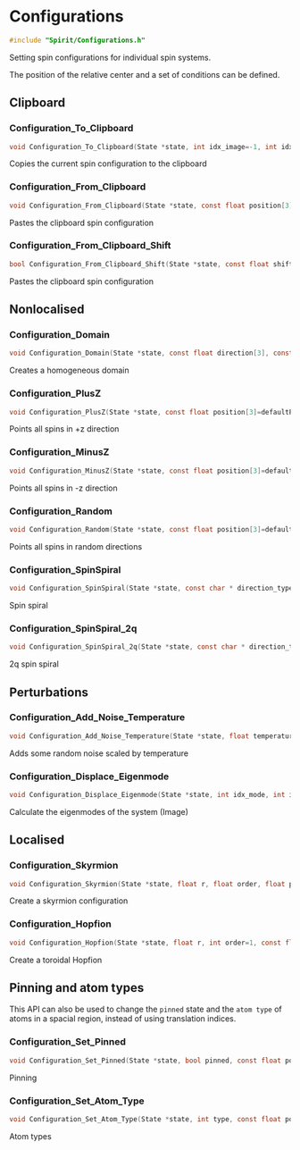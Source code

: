 

Configurations
====================================================================

```C
#include "Spirit/Configurations.h"
```

Setting spin configurations for individual spin systems.

The position of the relative center and a set of conditions can be defined.



Clipboard
--------------------------------------------------------------------



### Configuration_To_Clipboard

```C
void Configuration_To_Clipboard(State *state, int idx_image=-1, int idx_chain=-1)
```

Copies the current spin configuration to the clipboard



### Configuration_From_Clipboard

```C
void Configuration_From_Clipboard(State *state, const float position[3]=defaultPos, const float r_cut_rectangular[3]=defaultRect, float r_cut_cylindrical=-1, float r_cut_spherical=-1, bool inverted=false, int idx_image=-1, int idx_chain=-1)
```

Pastes the clipboard spin configuration



### Configuration_From_Clipboard_Shift

```C
bool Configuration_From_Clipboard_Shift(State *state, const float shift[3], const float position[3]=defaultPos, const float r_cut_rectangular[3]=defaultRect, float r_cut_cylindrical=-1, float r_cut_spherical=-1, bool inverted = false, int idx_image=-1, int idx_chain=-1)
```

Pastes the clipboard spin configuration



Nonlocalised
--------------------------------------------------------------------



### Configuration_Domain

```C
void Configuration_Domain(State *state, const float direction[3], const float position[3]=defaultPos, const float r_cut_rectangular[3]=defaultRect, float r_cut_cylindrical=-1, float r_cut_spherical=-1, bool inverted=false, int idx_image=-1, int idx_chain=-1)
```

Creates a homogeneous domain



### Configuration_PlusZ

```C
void Configuration_PlusZ(State *state, const float position[3]=defaultPos, const float r_cut_rectangular[3]=defaultRect, float r_cut_cylindrical=-1, float r_cut_spherical=-1, bool inverted=false, int idx_image=-1, int idx_chain=-1)
```

Points all spins in +z direction



### Configuration_MinusZ

```C
void Configuration_MinusZ(State *state, const float position[3]=defaultPos, const float r_cut_rectangular[3]=defaultRect, float r_cut_cylindrical=-1, float r_cut_spherical=-1, bool inverted=false, int idx_image=-1, int idx_chain=-1)
```

Points all spins in -z direction



### Configuration_Random

```C
void Configuration_Random(State *state, const float position[3]=defaultPos, const float r_cut_rectangular[3]=defaultRect, float r_cut_cylindrical=-1, float r_cut_spherical=-1, bool inverted=false, bool external=false, int idx_image=-1, int idx_chain=-1)
```

Points all spins in random directions



### Configuration_SpinSpiral

```C
void Configuration_SpinSpiral(State *state, const char * direction_type, float q[3], float axis[3], float theta, const float position[3]=defaultPos, const float r_cut_rectangular[3]=defaultRect, float r_cut_cylindrical=-1, float r_cut_spherical=-1, bool inverted=false, int idx_image=-1, int idx_chain=-1)
```

Spin spiral



### Configuration_SpinSpiral_2q

```C
void Configuration_SpinSpiral_2q(State *state, const char * direction_type, float q1[3], float q2[3], float axis[3], float theta, const float position[3]=defaultPos, const float r_cut_rectangular[3]=defaultRect, float r_cut_cylindrical=-1, float r_cut_spherical=-1, bool inverted=false, int idx_image=-1, int idx_chain=-1)
```

2q spin spiral



Perturbations
--------------------------------------------------------------------



### Configuration_Add_Noise_Temperature

```C
void Configuration_Add_Noise_Temperature(State *state, float temperature, const float position[3]=defaultPos, const float r_cut_rectangular[3]=defaultRect, float r_cut_cylindrical=-1, float r_cut_spherical=-1, bool inverted=false, int idx_image=-1, int idx_chain=-1)
```

Adds some random noise scaled by temperature



### Configuration_Displace_Eigenmode

```C
void Configuration_Displace_Eigenmode(State *state, int idx_mode, int idx_image=-1, int idx_chain=-1)
```

Calculate the eigenmodes of the system (Image)



Localised
--------------------------------------------------------------------



### Configuration_Skyrmion

```C
void Configuration_Skyrmion(State *state, float r, float order, float phase, bool upDown, bool achiral, bool rl, const float position[3]=defaultPos, const float r_cut_rectangular[3]=defaultRect, float r_cut_cylindrical=-1, float r_cut_spherical=-1, bool inverted=false, int idx_image=-1, int idx_chain=-1)
```

Create a skyrmion configuration



### Configuration_Hopfion

```C
void Configuration_Hopfion(State *state, float r, int order=1, const float position[3]=defaultPos, const float r_cut_rectangular[3]=defaultRect, float r_cut_cylindrical=-1, float r_cut_spherical=-1, bool inverted=false,  int idx_image=-1, int idx_chain=-1)
```

Create a toroidal Hopfion



Pinning and atom types
--------------------------------------------------------------------

This API can also be used to change the `pinned` state and the `atom type`
of atoms in a spacial region, instead of using translation indices.



### Configuration_Set_Pinned

```C
void Configuration_Set_Pinned(State *state, bool pinned, const float position[3]=defaultPos, const float r_cut_rectangular[3]=defaultRect, float r_cut_cylindrical=-1, float r_cut_spherical=-1, bool inverted=false, int idx_image=-1, int idx_chain=-1)
```

Pinning



### Configuration_Set_Atom_Type

```C
void Configuration_Set_Atom_Type(State *state, int type, const float position[3]=defaultPos, const float r_cut_rectangular[3]=defaultRect, float r_cut_cylindrical=-1, float r_cut_spherical=-1, bool inverted=false, int idx_image=-1, int idx_chain=-1)
```

Atom types

